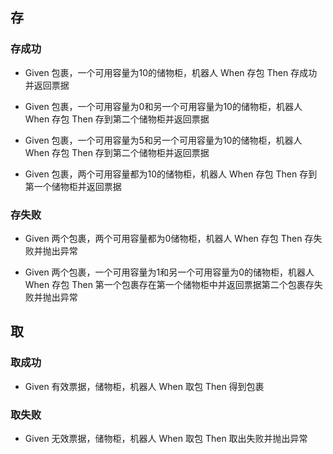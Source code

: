 ## 存

### 存成功

- Given 包裹，一个可用容量为10的储物柜，机器人 
  When 存包 
  Then 存成功并返回票据

- Given 包裹，一个可用容量为0和另一个可用容量为10的储物柜，机器人 
  When 存包 
  Then 存到第二个储物柜并返回票据
  
- Given 包裹，一个可用容量为5和另一个可用容量为10的储物柜，机器人
  When 存包 
  Then 存到第二个储物柜并返回票据

- Given 包裹，两个可用容量都为10的储物柜，机器人
  When 存包 
  Then 存到第一个储物柜并返回票据
 
### 存失败

- Given 两个包裹，两个可用容量都为0储物柜，机器人 
  When 存包 
  Then 存失败并抛出异常

- Given 两个包裹，一个可用容量为1和另一个可用容量为0的储物柜，机器人 
  When 存包 
  Then 第一个包裹存在第一个储物柜中并返回票据第二个包裹存失败并抛出异常

## 取

### 取成功

- Given 有效票据，储物柜，机器人
  When 取包
  Then 得到包裹

### 取失败

- Given 无效票据，储物柜，机器人
  When 取包
  Then 取出失败并抛出异常